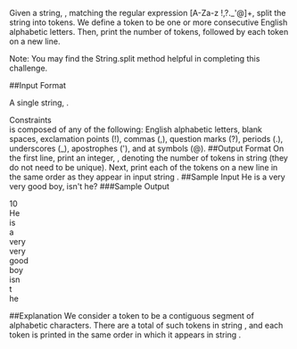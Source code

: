 Given a string, , matching the regular expression [A-Za-z !,?._'@]+, split the string into tokens. We define a token to be one or more consecutive English alphabetic letters. Then, print the number of tokens, followed by each token on a new line.

Note: You may find the String.split method helpful in completing this challenge.

##Input Format

A single string, .

Constraints<br />
 is composed of any of the following: English alphabetic letters, blank spaces, exclamation points (!), commas (,), question marks (?), periods (.), underscores (_), apostrophes ('), and at symbols (@).
##Output Format
On the first line, print an integer, , denoting the number of tokens in string  (they do not need to be unique). Next, print each of the  tokens on a new line in the same order as they appear in input string .
##Sample Input
He is a very very good boy, isn't he?
###Sample Output

10<br />
He<br />
is<br />
a<br />
very<br />
very<br />
good<br />
boy<br />
isn<br />
t<br />
he<br />

##Explanation
We consider a token to be a contiguous segment of alphabetic characters. There are a total of  such tokens in string , and each token is printed in the same order in which it appears in string .